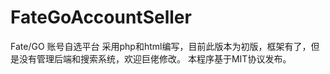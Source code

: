 # FateGoAccountSeller
Fate/GO 账号自选平台
采用php和html编写，目前此版本为初版，框架有了，但是没有管理后端和搜索系统，欢迎巨佬修改。
本程序基于MIT协议发布。
